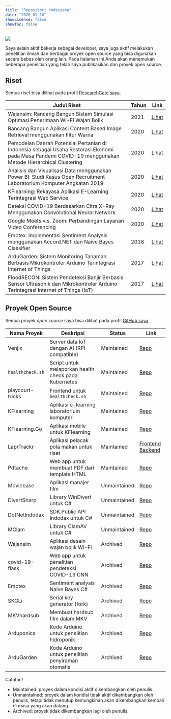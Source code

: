 ```yaml
---
title: "Repositori Kodesiana"
date: "2020-01-18"
showLicense: false
showToc: false
---
```


![](/img/kodesiana-love-open-source.png)

Saya selain aktif bekerja sebagai developer, saya juga aktif melakukan
penelitian ilmiah dan berbagai proyek open source yang bisa digunakan secara
bebas oleh orang lain. Pada halaman ini Anda akan menemukan beberapa penelitian
yang telah saya publikasikan dan proyek open source.

## Riset

Semua riset bisa dilihat pada profil [ResearchGate saya](https://www.researchgate.net/profile/Fahmi_Noor_Fiqri/research).

Judul Riset | Tahun | Link
------------|-------|------
Wajansim: Rancang Bangun Sistem Simulasi Optimasi Penerimaan Wi-Fi Wajan Bolik | 2021 | [Lihat](https://www.researchgate.net/publication/348554354_Wajansim_Rancang_Bangun_Sistem_Simulasi_Optimasi_Penerimaan_Wi-Fi_Wajan_Bolik?_sg=BLt1ELet2dAz-JVZPxLig7aZTSoRIeFqx1IjBjta-5MK5UT9v41yE21hJVDJL0vtLvM_fUFSXxFFDcME-yc37nXP21cZfkUvuuf9PXW7.swM5LE0XEehdR0Dsh-5PJUm0PsFH4dP-dnBJ-ReXam3-OxasmvolaZNmWWYKugJtzFEwx0UjD2Fz70p0rRmhIA)
Rancang Bangun Aplikasi Content Based Image Retrieval menggunakan Fitur Warna | 2020 | [Lihat](https://www.researchgate.net/publication/347485429_Rancang_Bangun_Aplikasi_Content_Based_Image_Retrieval_menggunakan_Fitur_Warna?_sg=bly1oDPfc4Fh-DU9EWGNy7vdc5LRY0LtF8ecdu3QLvG7jyyLkYu_I75oLvKM-lTJlVQ9kZdt23PmbnIPFTV50RfFwx6ACAo1fGnuVd0i.rkia6FYTxncNkao2kMHyGBDs-9pmoMQeQv1ekltPd7Ax_bhXiS9GnPCzfQIuigNpYx0wc66A2O52DIL3heKQ_w)
Pemodelan Daerah Potensial Pertanian di Indonesia sebagai Usaha Restorasi Ekonomi pada Masa Pandemi COVID-19 menggunakan Metode Hierarchical Clustering | 2020 | [Lihat](https://www.researchgate.net/publication/347485205_Pemodelan_Daerah_Potensial_Pertanian_di_Indonesia_sebagai_Usaha_Restorasi_Ekonomi_pada_Masa_Pandemi_COVID-19_menggunakan_Metode_Hierarchical_Clustering?_sg=bly1oDPfc4Fh-DU9EWGNy7vdc5LRY0LtF8ecdu3QLvG7jyyLkYu_I75oLvKM-lTJlVQ9kZdt23PmbnIPFTV50RfFwx6ACAo1fGnuVd0i.rkia6FYTxncNkao2kMHyGBDs-9pmoMQeQv1ekltPd7Ax_bhXiS9GnPCzfQIuigNpYx0wc66A2O52DIL3heKQ_w)
Analisis dan Visualisasi Data menggunakan Power BI: Studi Kasus Open Recruitment Laboratorium Komputer Angkatan 2019 | 2020 | [Lihat](https://www.researchgate.net/publication/347485517_Analisis_dan_Visualisasi_Data_menggunakan_Power_BI_Studi_Kasus_Open_Recruitment_Laboratorium_Komputer_Angkatan_2019?_sg=bly1oDPfc4Fh-DU9EWGNy7vdc5LRY0LtF8ecdu3QLvG7jyyLkYu_I75oLvKM-lTJlVQ9kZdt23PmbnIPFTV50RfFwx6ACAo1fGnuVd0i.rkia6FYTxncNkao2kMHyGBDs-9pmoMQeQv1ekltPd7Ax_bhXiS9GnPCzfQIuigNpYx0wc66A2O52DIL3heKQ_w)
KFlearning: Rekayasa Aplikasi E-Learning Terintegrasi Web Service | 2020 | [Lihat](https://www.researchgate.net/publication/347485279_KFLEARNING_REKAYASA_APLIKASI_E-_LEARNING_TERINTEGRASI_WEB_SERVICE?_sg=bly1oDPfc4Fh-DU9EWGNy7vdc5LRY0LtF8ecdu3QLvG7jyyLkYu_I75oLvKM-lTJlVQ9kZdt23PmbnIPFTV50RfFwx6ACAo1fGnuVd0i.rkia6FYTxncNkao2kMHyGBDs-9pmoMQeQv1ekltPd7Ax_bhXiS9GnPCzfQIuigNpYx0wc66A2O52DIL3heKQ_w)
Deteksi COVID-19 Berdasarkan Citra X-Ray Menggunakan Convolutional Neural Network | 2020 | [Lihat](https://www.researchgate.net/publication/347485194_DETEKSI_COVID-19_BERDASARKAN_CITRA_X-RAY_MENGGUNAKAN_CONVOLUTIONAL_NEURAL_NETWORK?_sg=bly1oDPfc4Fh-DU9EWGNy7vdc5LRY0LtF8ecdu3QLvG7jyyLkYu_I75oLvKM-lTJlVQ9kZdt23PmbnIPFTV50RfFwx6ACAo1fGnuVd0i.rkia6FYTxncNkao2kMHyGBDs-9pmoMQeQv1ekltPd7Ax_bhXiS9GnPCzfQIuigNpYx0wc66A2O52DIL3heKQ_w)
Google Meets v.s. Zoom: Perbandingan Layanan Video Conferencing | 2020 | [Lihat](https://www.researchgate.net/publication/347485535_Google_Meets_vs_Zoom_Perbandingan_Layanan_Video_Conferencing?_sg=bly1oDPfc4Fh-DU9EWGNy7vdc5LRY0LtF8ecdu3QLvG7jyyLkYu_I75oLvKM-lTJlVQ9kZdt23PmbnIPFTV50RfFwx6ACAo1fGnuVd0i.rkia6FYTxncNkao2kMHyGBDs-9pmoMQeQv1ekltPd7Ax_bhXiS9GnPCzfQIuigNpYx0wc66A2O52DIL3heKQ_w)
Emotex: Implementasi Sentiment Analysis menggunakan Accord.NET dan Naive Bayes Classifier | 2018 | [Lihat](https://www.researchgate.net/publication/347485448_Emotex_Implementasi_Sentiment_Analysis_menggunakan_AccordNET_dan_Naive_Bayes_Classifier?_sg=bly1oDPfc4Fh-DU9EWGNy7vdc5LRY0LtF8ecdu3QLvG7jyyLkYu_I75oLvKM-lTJlVQ9kZdt23PmbnIPFTV50RfFwx6ACAo1fGnuVd0i.rkia6FYTxncNkao2kMHyGBDs-9pmoMQeQv1ekltPd7Ax_bhXiS9GnPCzfQIuigNpYx0wc66A2O52DIL3heKQ_w)
ArduGarden: Sistem Monitoring Tanaman Berbasis Mikrokontroler Arduino Terintegrasi Internet of Things | 2017 | [Lihat](https://www.researchgate.net/publication/347485295_ArduGarden_SISTEM_MONITORING_TANAMAN_BERBASIS_MIKROKONTROLER_ARDUINO_TERINTEGRASI_INTERNET_OF_THINGS?_sg=bly1oDPfc4Fh-DU9EWGNy7vdc5LRY0LtF8ecdu3QLvG7jyyLkYu_I75oLvKM-lTJlVQ9kZdt23PmbnIPFTV50RfFwx6ACAo1fGnuVd0i.rkia6FYTxncNkao2kMHyGBDs-9pmoMQeQv1ekltPd7Ax_bhXiS9GnPCzfQIuigNpYx0wc66A2O52DIL3heKQ_w)
FloodRECON: Sistem Pendeteksi Banjir Berbasis Sensor Ultrasonik dan Mikrokontroler Arduino Terintegrasi Internet of Things (IoT) | 2017 | [Lihat](https://www.researchgate.net/publication/347485303_FloodRECON_SISTEM_PENDETEKSI_BANJIR_BERBASIS_SENSOR_ULTRASONIK_DAN_MIKROKONTROLER_ARDUINO_TERINTEGRASI_INTERNET_OF_THINGS_IOT?_sg=bly1oDPfc4Fh-DU9EWGNy7vdc5LRY0LtF8ecdu3QLvG7jyyLkYu_I75oLvKM-lTJlVQ9kZdt23PmbnIPFTV50RfFwx6ACAo1fGnuVd0i.rkia6FYTxncNkao2kMHyGBDs-9pmoMQeQv1ekltPd7Ax_bhXiS9GnPCzfQIuigNpYx0wc66A2O52DIL3heKQ_w)

## Proyek Open Source

Semua proyek *open source* saya bisa dilihat pada profil [GitHub
saya](https://github.com/fahminlb33?tab=repositories).

Nama Proyek | Deskripsi | Status | Link
------------|-----------|--------|------
Venjix      | Server data IoT dengan AI (RPI compatible) | Maintained | [Repo](https://github.com/fahminlb33/Venjix)
`healthcheck.sh` | Script untuk melaporkan health check pada Kubernetes | Maintained | [Repo](https://github.com/fahminlb33/healthcheck.sh)
playcourt-tricks | Frontend untuk `healthcheck.sh` | Maintained | [Repo](https://github.com/fahminlb33/playcourt-tricks)
KFlearning  | Aplikasi e-learning laboratorium komputer | Maintained | [Repo](https://github.com/fahminlb33/KFlearning)
KFlearning.Go | Aplikasi mobile untuk KFlearning | Maintained | [Repo](https://github.com/fahminlb33/KFlearning.Go)
LaprTrackr  | Aplikasi pelacak pola makan untuk riset | Maintained | [Frontend](https://github.com/fahminlb33/LaprTrackr) [Backend](https://github.com/fahminlb33/LaprTrackr.Backend)
Pdtache     | Web app untuk membuat PDF dari template HTML | Maintained | [Repo](https://github.com/fahminlb33/Pdtache)
Moviebase   | Aplikasi manajer film | Unmaintained | [Repo](https://github.com/fahminlb33/Moviebase)
DivertSharp | Library WinDivert untuk C# | Unmaintained | [Repo](https://github.com/fahminlb33/DivertSharp)
DotNetIndodax | SDK Public API Indodax untuk C# | Unmaintained | [Repo](https://github.com/fahminlb33/DotNetIndodax)
MClam       | Library ClamAV untuk C# | Unmaintained | [Repo](https://github.com/fahminlb33/MClam)
Wajansim    | Aplikasi desain wajan bolik Wi-Fi | Archived | [Repo](https://github.com/fahminlb33/Wajansim)
covid-19-flask | Web app untuk penelitian pendeteksi COVID-19 CNN | Archived | [Repo](https://github.com/fahminlb33/covid-19-flask)
Emotex      | Sentiment analysis Naive Bayes C# | Archived | [Repo](https://github.com/fahminlb33/Emotex)
SKGLi       | Serial key generator (fork) | Archived | [Repo](https://github.com/fahminlb33/SKGLi)
MKVhardsub  | Membuat hardsub film dalam MKV | Archived | [Repo](https://github.com/fahminlb33/MKVhardsub)
Arduponics  | Kode Arduino untuk penelitian hidroponik | Archived | [Repo](https://github.com/fahminlb33/Arduponics)
ArduGarden  | Kode Arduino untuk penelitian penyiraman otomatis | Archived | [Repo](https://github.com/fahminlb33/ArduGarden)

Catatan!

- Maintained: proyek dalam kondisi aktif dikembangkan oleh penulis.
- Unmaintained: proyek dalam kondisi tidak aktif dikembangkan oleh penulis,
  tetapi tidak menutup kemungkinan akan dikembangkan kembali di masa yang akan
  datang.
- Archived: proyek tidak dikembangkan lagi oleh penulis.
